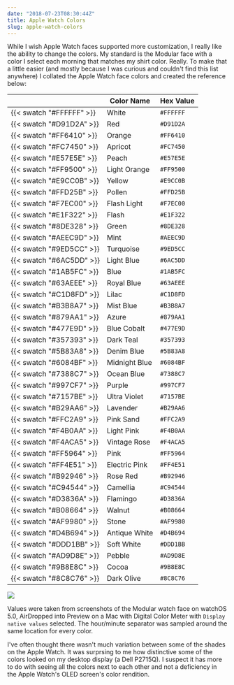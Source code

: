 ```yaml
---
date: "2018-07-23T08:30:44Z"
title: Apple Watch Colors
slug: apple-watch-colors
---
```


While I wish Apple Watch faces supported more customization, I really like the ability to change the colors. My standard is the Modular face with a color I select each morning that matches my shirt color. Really. To make that a little easier (and mostly because I was curious and couldn't find this list anywhere) I collated the Apple Watch face colors and created the reference below:

| | Color Name | Hex Value |
|-|------------|-----------|
| {{< swatch "#FFFFFF" >}} | White | `#FFFFFF` |
| {{< swatch "#D91D2A" >}} | Red | `#D91D2A` |
| {{< swatch "#FF6410" >}} | Orange | `#FF6410` |
| {{< swatch "#FC7450" >}} | Apricot | `#FC7450` |
| {{< swatch "#E57E5E" >}} | Peach | `#E57E5E` |
| {{< swatch "#FF9500" >}} | Light Orange | `#FF9500` |
| {{< swatch "#E9CC0B" >}} | Yellow | `#E9CC0B` |
| {{< swatch "#FFD25B" >}} | Pollen | `#FFD25B` |
| {{< swatch "#F7EC00" >}} | Flash Light | `#F7EC00` |
| {{< swatch "#E1F322" >}} | Flash | `#E1F322` |
| {{< swatch "#8DE328" >}} | Green | `#8DE328` |
| {{< swatch "#AEEC9D" >}} | Mint | `#AEEC9D` |
| {{< swatch "#9ED5CC" >}} | Turquoise | `#9ED5CC` |
| {{< swatch "#6AC5DD" >}} | Light Blue | `#6AC5DD` |
| {{< swatch "#1AB5FC" >}} | Blue | `#1AB5FC` |
| {{< swatch "#63AEEE" >}} | Royal Blue | `#63AEEE` |
| {{< swatch "#C1D8FD" >}} | Lilac | `#C1D8FD` |
| {{< swatch "#B3B8A7" >}} | Mist Blue | `#B3B8A7` |
| {{< swatch "#879AA1" >}} | Azure | `#879AA1` |
| {{< swatch "#477E9D" >}} | Blue Cobalt | `#477E9D` |
| {{< swatch "#357393" >}} | Dark Teal | `#357393` |
| {{< swatch "#5B83A8" >}} | Denim Blue | `#5B83A8` |
| {{< swatch "#6084BF" >}} | Midnight Blue | `#6084BF` |
| {{< swatch "#7388C7" >}} | Ocean Blue | `#7388C7` |
| {{< swatch "#997CF7" >}} | Purple | `#997CF7` |
| {{< swatch "#7157BE" >}} | Ultra Violet | `#7157BE` |
| {{< swatch "#B29AA6" >}} | Lavender | `#B29AA6` |
| {{< swatch "#FFC2A9" >}} | Pink Sand | `#FFC2A9` |
| {{< swatch "#F4B0AA" >}} | Light Pink | `#F4B0AA` |
| {{< swatch "#F4ACA5" >}} | Vintage Rose | `#F4ACA5` |
| {{< swatch "#FF5964" >}} | Pink | `#FF5964` |
| {{< swatch "#FF4E51" >}} | Electric Pink | `#FF4E51` |
| {{< swatch "#B92946" >}} | Rose Red | `#B92946` |
| {{< swatch "#C94544" >}} | Camellia | `#C94544` |
| {{< swatch "#D3836A" >}} | Flamingo | `#D3836A` |
| {{< swatch "#B08664" >}} | Walnut | `#B08664` |
| {{< swatch "#AF9980" >}} | Stone | `#AF9980` |
| {{< swatch "#D4B694" >}} | Antique White | `#D4B694` |
| {{< swatch "#DDD1BB" >}} | Soft White | `#DDD1BB` |
| {{< swatch "#AD9D8E" >}} | Pebble | `#AD9D8E` |
| {{< swatch "#9B8E8C" >}} | Cocoa | `#9B8E8C` |
| {{< swatch "#8C8C76" >}} | Dark Olive | `#8C8C76` |

<img class="w-80 float-right mb-1 ml-2" src="https://icdn.remarkedusercontent.com/s/sh:0.5/rs:fit:700/aHR0cHM6Ly9jZG4ucmVtYXJrZWR1c2VyY29udGVudC5jb20vZmlsZS9yZW1hcmtlZC1wcm9kLzEvbWFya3MvNFpzOWlMb1EvMjAxODA3MjMtMDkxMDAwLXRodW1iLmpwZw.jpg">

Values were taken from screenshots of the Modular watch face on watchOS 5.0, AirDropped into Preview on a Mac with Digital Color Meter with `Display native values` selected. The hour/minute separator was sampled around the same location for every color.

I've often thought there wasn't much variation between some of the shades on the Apple Watch. It was surprsing to me how distinctive some of the colors looked on my desktop display (a Dell P2715Q). I suspect it has more to do with seeing all the colors next to each other and not a deficiency in the Apple Watch's OLED screen's color rendition.
